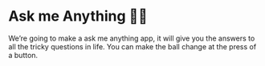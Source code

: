 
# Ask me Anything 🤷🏻

We’re going to make a ask me anything app, it will give you the answers to all the tricky questions in life. You can make the ball change at the press of a button.

